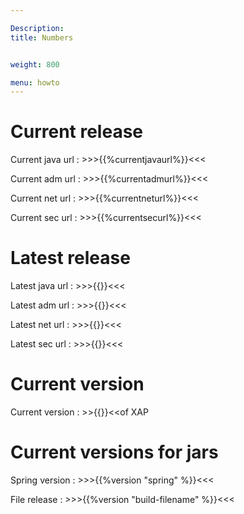```yaml
---

Description:
title: Numbers


weight: 800

menu: howto
---
```

 


# Current release

Current java url : >>>{{%currentjavaurl%}}<<<

Current adm url : >>>{{%currentadmurl%}}<<<

Current net url : >>>{{%currentneturl%}}<<<

Current sec url : >>>{{%currentsecurl%}}<<<





# Latest release

Latest java url : >>>{{<latestjavaurl>}}<<<

Latest adm url : >>>{{<latestadmurl>}}<<<

Latest net url : >>>{{<latestneturl>}}<<<

Latest sec url : >>>{{<latestsecurl>}}<<<


# Current version

Current version : >>{{<currentversion>}}<<of XAP



# Current versions for jars

Spring version : >>>{{%version "spring" %}}<<<

File release : >>>{{%version "build-filename" %}}<<<
